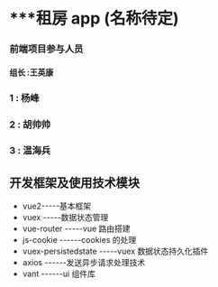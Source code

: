 # \*\*\*租房 app (名称待定)

### 前端项目参与人员

#### 组长 :王英康

### 1 : 杨峰

### 2 : 胡帅帅

### 3 : 温海兵

## 开发框架及使用技术模块

-   vue2-----基本框架
-   vuex -----数据状态管理
-   vue-router -----vue 路由搭建
-   js-cookie ------cookies 的处理
-   vuex-persistedstate -----vuex 数据状态持久化插件
-   axios ------发送异步请求处理技术
-   vant ------ui 组件库
